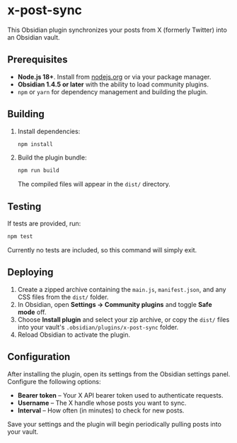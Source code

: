 # x-post-sync

This Obsidian plugin synchronizes your posts from X (formerly Twitter) into an Obsidian vault.

## Prerequisites

- **Node.js 18+**. Install from [nodejs.org](https://nodejs.org/) or via your package manager.
- **Obsidian 1.4.5 or later** with the ability to load community plugins.
- `npm` or `yarn` for dependency management and building the plugin.

## Building

1. Install dependencies:
   ```bash
   npm install
   ```
2. Build the plugin bundle:
   ```bash
   npm run build
   ```
   The compiled files will appear in the `dist/` directory.

## Testing

If tests are provided, run:
```bash
npm test
```
Currently no tests are included, so this command will simply exit.

## Deploying

1. Create a zipped archive containing the `main.js`, `manifest.json`, and any CSS files from the `dist/` folder.
2. In Obsidian, open **Settings → Community plugins** and toggle **Safe mode** off.
3. Choose **Install plugin** and select your zip archive, or copy the `dist/` files into your vault's `.obsidian/plugins/x-post-sync` folder.
4. Reload Obsidian to activate the plugin.

## Configuration

After installing the plugin, open its settings from the Obsidian settings panel. Configure the following options:

- **Bearer token** – Your X API bearer token used to authenticate requests.
- **Username** – The X handle whose posts you want to sync.
- **Interval** – How often (in minutes) to check for new posts.

Save your settings and the plugin will begin periodically pulling posts into your vault.
